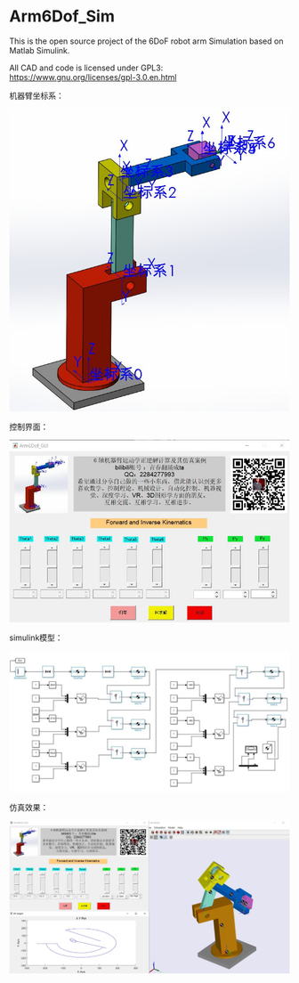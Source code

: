 # Arm6Dof_Sim
This is the open source project of the 6DoF robot arm Simulation based on Matlab Simulink.

All CAD and code is licensed under GPL3: https://www.gnu.org/licenses/gpl-3.0.en.html

机器臂坐标系：

![](robot.jpg)

控制界面：

![](ctrlgui.jpg)

simulink模型：

![](model.jpg)

仿真效果：

![](simResult.jpg)



